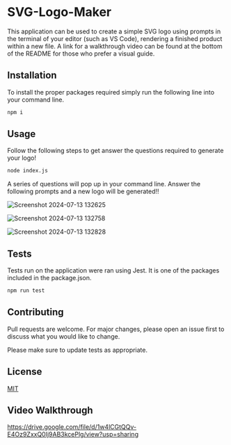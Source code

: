 # SVG-Logo-Maker

This application can be used to create a simple SVG logo using prompts in the terminal of your editor (such as VS Code), rendering a finished product within a new file.
A link for a walkthrough video can be found at the bottom of the README for those who prefer a visual guide.

## Installation

To install the proper packages required simply run the following line into your command line. 

```bash
npm i
```

## Usage

Follow the following steps to get answer the questions required to generate your logo!

```bash
node index.js
```
A series of questions will pop up in your command line. Answer the following prompts and a new logo will be generated!!


![Screenshot 2024-07-13 132625](https://github.com/user-attachments/assets/dc0da090-ddb5-4257-8d1d-4444e8782352)


![Screenshot 2024-07-13 132758](https://github.com/user-attachments/assets/c270adb3-e2fd-4d63-8879-6572e9842102)


![Screenshot 2024-07-13 132828](https://github.com/user-attachments/assets/d5570825-da14-4798-b1ff-d14c6111b760)


## Tests
Tests run on the application were ran using Jest. It is one of the packages included in the package.json.

```bash
npm run test
```

## Contributing

Pull requests are welcome. For major changes, please open an issue first
to discuss what you would like to change.

Please make sure to update tests as appropriate.

## License

[MIT](https://choosealicense.com/licenses/mit/)


## Video Walkthrough

https://drive.google.com/file/d/1w4lCGtQQv-E4Oz9ZxxQ0Ij9AB3kcePlg/view?usp=sharing
